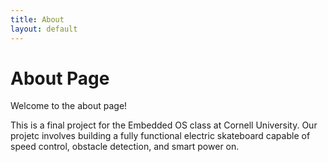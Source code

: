 ```yaml
---
title: About
layout: default
---
```

# About Page
Welcome to the about page!



This is a final project for the Embedded OS class at Cornell University. Our projetc involves building a fully functional electric skateboard capable of speed control, obstacle detection, and smart power on.